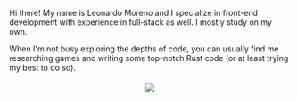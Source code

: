 

Hi there! My name is Leonardo Moreno and I specialize in front-end development with experience in full-stack as well. I mostly study on my own.


When I'm not busy exploring the depths of code, you can usually find me researching games and writing some top-notch Rust code (or at least trying my best to do so). 




<div style ="margin-top: 20px; text-align: center;">
<a href="https://github.com/anuraghazra/github-readme-stats#top-languages-card">
  <img align="center" src="https://github-readme-stats.vercel.app/api/top-langs/?username=sinonScripter&theme=tokyonight&layout=compact" />
</a>  
